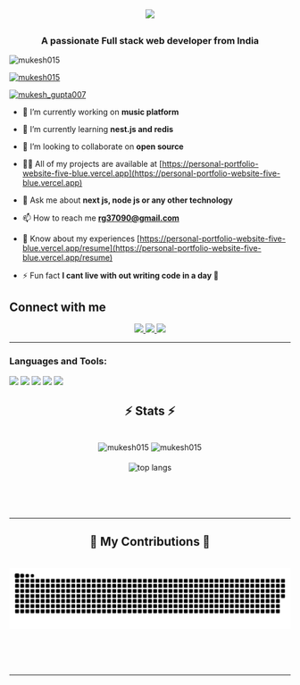 <h1 align="center">
    <img src="https://readme-typing-svg.herokuapp.com/?font=Righteous&size=35&center=true&vCenter=true&width=500&height=70&duration=4000&lines=Hi+There!+👋;+I'm+Mukesh+Gupta;+Full+stack+web+developer;+Open+source+contributor;+from+India❤️" />
</h1>

<h3 align="center">A passionate Full stack web developer from India</h3>

<p align="left"> <img src="https://komarev.com/ghpvc/?username=mukesh015&label=Profile%20views&color=0e75b6&style=flat" alt="mukesh015" /> </p>

<p align="left"> <a href="https://github.com/ryo-ma/github-profile-trophy"><img src="https://github-profile-trophy.vercel.app/?username=mukesh015" alt="mukesh015" /></a> </p>

<p align="left"> <a href="https://twitter.com/mukesh_gupta007" target="blank"><img src="https://img.shields.io/twitter/follow/mukesh_gupta007?logo=twitter&style=for-the-badge" alt="mukesh_gupta007" /></a> </p>

- 🔭 I’m currently working on **music platform**

- 🌱 I’m currently learning **nest.js and redis**

- 👯 I’m looking to collaborate on **open source**

- 👨‍💻 All of my projects are available at [https://personal-portfolio-website-five-blue.vercel.app](https://personal-portfolio-website-five-blue.vercel.app)

- 💬 Ask me about **next js, node js or any other technology**

- 📫 How to reach me **rg37090@gmail.com**

- 📄 Know about my experiences [https://personal-portfolio-website-five-blue.vercel.app/resume](https://personal-portfolio-website-five-blue.vercel.app/resume)

- ⚡ Fun fact **I cant live with out writing code in a day 🤣**


<div align="center"> 
<h2 align="left">Connect with me</h2>
  <a href="mailto:rg37090@gmail.com">
    <img src="https://img.shields.io/badge/Gmail-333333?style=for-the-badge&logo=gmail&logoColor=red" />
  </a>
  <a href="www.linkedin.com/in/mukesh-gupta-0299b628a" target="_blank">
    <img src="https://img.shields.io/badge/LinkedIn-0077B5?style=for-the-badge&logo=linkedin&logoColor=white" target="_blank" />
  </a>
  <a href="https://personal-portfolio-website-five-blue.vercel.app" target="_blank">
     <img src="https://img.shields.io/badge/Portfolio-FF5722?style=for-the-badge&logo=todoist&logoColor=white" target="_blank" /> <!-- sqlite, safari, google-chrome are other good icon options -->
  </a>
</div>

 <hr/>

<h3 align="left">Languages and Tools:</h3>


<img src="https://skillicons.dev/icons?i=javascript,typescript,python,c,c++" />
<img src="https://skillicons.dev/icons?i=nextjs,react,redux,graphql,tailwind,bootstrap,mui,html,css,vite" />
<img src="https://skillicons.dev/icons?i=nodejs,express,nestjs,firebase,jwt" />
<img src="https://skillicons.dev/icons?i=postgresql,mysql,kafka,redis,mongodb" />
<img src="https://skillicons.dev/icons?i=aws,jenkins,nginx,netlify,docker,googlecloud,linux" />

<h2 align="center">⚡ Stats ⚡</h2>
<br>
<div align=center>
    <img width=400 align="center" src="https://github-readme-streak-stats.herokuapp.com/?user=mukesh015&theme=react" alt="mukesh015" />
    <img width=400 align="center" src="https://github-readme-stats.vercel.app/api?username=mukesh015&count_private=true&show_icons=true&theme=react&rank_icon=github&border_radius=10" alt="mukesh015" />
    <br/>
    <br/>
    <img width=320 align="center" src="https://github-readme-stats-salesp07.vercel.app/api/top-langs/?username=salesp07&hide=HTML&langs_count=8&layout=compact&theme=react&border_radius=10&size_weight=0.5&count_weight=0.5&exclude_repo=github-readme-stats" alt="top langs" />
</div>

<br/>
<br/>
<br/>
<br/>
<hr/>

<div align="center">
  <h2>🐍 My Contributions 🐍</h2>
  <br>
  <img alt="snake eating my contributions" src="https://raw.githubusercontent.com/Mukesh015/Mukesh015/output/github-contribution-grid-snake.svg" />
  
  <br/><br/><br/>
</div>
<hr/>

